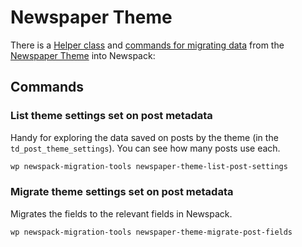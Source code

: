 # Newspaper Theme

There is a [Helper class](./src/Logic/NewspaperThemeHelper.php) and [commands for migrating data](./src/Command/NewspaperThemeCommand.php) from the [Newspaper Theme](https://tagdiv.com/newspaper/) into Newspack:

## Commands
### List theme settings set on post metadata
Handy for exploring the data saved on posts by the theme (in the `td_post_theme_settings`). You can see how many posts use each.
```bash
wp newspack-migration-tools newspaper-theme-list-post-settings
```

### Migrate theme settings set on post metadata
Migrates the fields to the relevant fields in Newspack.
```bash
wp newspack-migration-tools newspaper-theme-migrate-post-fields
```